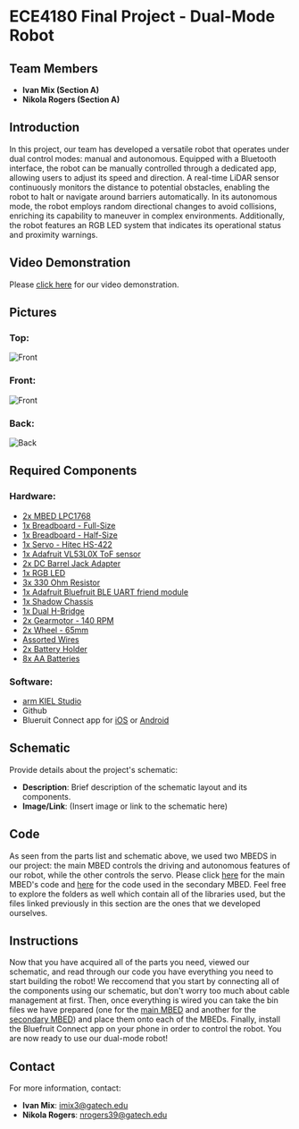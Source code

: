 # ECE4180 Final Project - Dual-Mode Robot

## Team Members

- **Ivan Mix (Section A)**
- **Nikola Rogers (Section A)**

## Introduction

In this project, our team has developed a versatile robot that operates under dual control modes: manual and autonomous. Equipped with a Bluetooth interface, the robot can be manually controlled through a dedicated app, allowing users to adjust its speed and direction. A real-time LiDAR sensor continuously monitors the distance to potential obstacles, enabling the robot to halt or navigate around barriers automatically. In its autonomous mode, the robot employs random directional changes to avoid collisions, enriching its capability to maneuver in complex environments. Additionally, the robot features an RGB LED system that indicates its operational status and proximity warnings.

## Video Demonstration

Please [click here](https://youtu.be/LskHHatkHdY) for our video demonstration.

## Pictures

### Top:

![Front](https://github.com/imix8/ECE4180_FinalProject/blob/main/Pictures/IMG_7470.jpg)

### Front:

![Front](https://github.com/imix8/ECE4180_FinalProject/blob/main/Pictures/IMG_7472.jpg)

### Back:

![Back](https://github.com/imix8/ECE4180_FinalProject/blob/main/Pictures/IMG_7471.jpg)

## Required Components

### Hardware:

- [2x MBED LPC1768](https://os.mbed.com/platforms/mbed-LPC1768/)
- [1x Breadboard - Full-Size](https://www.sparkfun.com/products/12615)
- [1x Breadboard - Half-Size](https://www.sparkfun.com/products/12002)
- [1x Servo - Hitec HS-422](https://www.sparkfun.com/products/11884)
- [1x Adafruit VL53L0X ToF sensor](https://www.adafruit.com/product/3317)
- [2x DC Barrel Jack Adapter](https://www.sparkfun.com/products/10811)
- [1x RGB LED](https://www.sparkfun.com/products/105)
- [3x 330 Ohm Resistor](https://www.sparkfun.com/products/8377)
- [1x Adafruit Bluefruit BLE UART friend module](https://os.mbed.com/users/4180_1/notebook/adafruit-bluefruit-le-uart-friend---bluetooth-low-/)
- [1x Shadow Chassis](https://www.sparkfun.com/products/13301)
- [1x Dual H-Bridge](https://www.sparkfun.com/products/14450)
- [2x Gearmotor - 140 RPM](https://www.sparkfun.com/products/13302)
- [2x Wheel - 65mm](https://www.sparkfun.com/products/13259)
- [Assorted Wires](https://www.sparkfun.com/products/124)
- [2x Battery Holder](https://www.sparkfun.com/products/12083)
- [8x AA Batteries](https://www.sparkfun.com/products/15201)

### Software:

- [arm KIEL Studio](https://studio.keil.arm.com/auth/login)
- Github
- Blueruit Connect app for [iOS](https://apps.apple.com/app/id830125974) or [Android](https://play.google.com/store/apps/details?id=com.adafruit.bluefruit.le.connect&pcampaignid=web_share)

## Schematic

Provide details about the project's schematic:

- **Description**: Brief description of the schematic layout and its components.
- **Image/Link**: (Insert image or link to the schematic here)

## Code

As seen from the parts list and schematic above, we used two MBEDS in our project: the main MBED controls the driving and autonomous features of our robot, while the other controls the servo. Please click [here](https://github.com/imix8/ECE4180_FinalProject/blob/main/main_mbed/main.cpp) for the main MBED's code and [here](https://github.com/imix8/ECE4180_FinalProject/blob/main/servo_mbed/main.cpp) for the code used in the secondary MBED. Feel free to explore the folders as well which contain all of the libraries used, but the files linked previously in this section are the ones that we developed ourselves.

## Instructions

Now that you have acquired all of the parts you need, viewed our schematic, and read through our code you have everything you need to start building the robot! We reccomend that you start by connecting all of the components using our schematic, but don't worry too much about cable management at first. Then, once everything is wired you can take the bin files we have prepared (one for the [main MBED](https://github.com/imix8/ECE4180_FinalProject/blob/main/main_mbed.LPC1768.bin) and another for the [secondary MBED](https://github.com/imix8/ECE4180_FinalProject/blob/main/servo_mbed.LPC1768.bin)) and place them onto each of the MBEDs. Finally, install the Bluefruit Connect app on your phone in order to control the robot. You are now ready to use our dual-mode robot!

## Contact

For more information, contact:

- **Ivan Mix**: imix3@gatech.edu
- **Nikola Rogers**: nrogers39@gatech.edu
